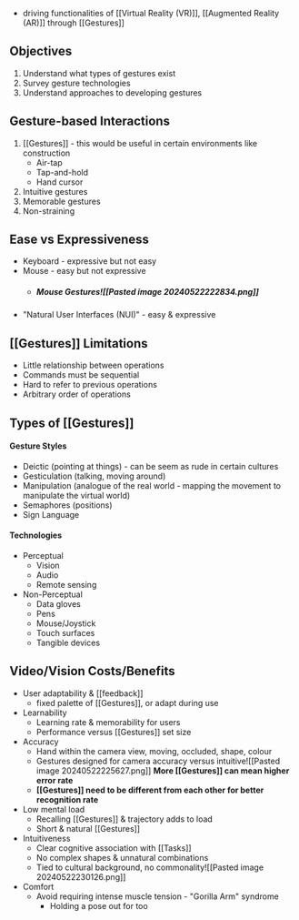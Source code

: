 - driving functionalities of [[Virtual Reality (VR)]], [[Augmented Reality (AR)]] through [[Gestures]]
## Objectives
1. Understand what types of gestures exist
2. Survey gesture technologies
3. Understand approaches to developing gestures
## Gesture-based Interactions
1. [[Gestures]] - this would be useful in certain environments like construction
	- Air-tap
	- Tap-and-hold
	- Hand cursor
2. Intuitive gestures
3. Memorable gestures
4. Non-straining
## Ease vs Expressiveness
- Keyboard - expressive but not easy
- Mouse - easy but not expressive
	- ##### Mouse Gestures![[Pasted image 20240522222834.png]]
- "Natural User Interfaces (NUI)" - easy & expressive
## [[Gestures]] Limitations
- Little relationship between operations
- Commands must be sequential
-  Hard to refer to previous operations
- Arbitrary order of operations
## Types of [[Gestures]]
#### Gesture Styles
- Deictic (pointing at things) - can be seem as rude in certain cultures
- Gesticulation (talking, moving around)
- Manipulation (analogue of the real world - mapping the movement to manipulate the virtual world)
- Semaphores (positions)
- Sign Language
#### Technologies
- Perceptual
	- Vision
	- Audio
	- Remote sensing
- Non-Perceptual
	- Data gloves
	- Pens
	- Mouse/Joystick
	- Touch surfaces
	- Tangible devices
## Video/Vision Costs/Benefits
- User adaptability & [[feedback]]
	- fixed palette of [[Gestures]], or adapt during use
- Learnability
	- Learning rate & memorability for users
	- Performance versus [[Gestures]] set size
- Accuracy
	- Hand within the camera view, moving, occluded, shape, colour
	- Gestures designed for camera accuracy versus intuitive![[Pasted image 20240522225627.png]]
	**More [[Gestures]] can mean higher error rate**
	- **[[Gestures]] need to be different from each other for better recognition rate**
- Low mental load
	- Recalling [[Gestures]] & trajectory adds to load
	- Short & natural [[Gestures]]
- Intuitiveness
	- Clear cognitive association with [[Tasks]]
	- No complex shapes & unnatural combinations
	- Tied to cultural background, no commonality![[Pasted image 20240522230126.png]]
- Comfort
	- Avoid requiring intense muscle tension - "Gorilla Arm" syndrome
		- Holding a pose out for too